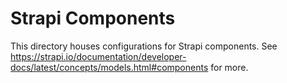 # Strapi Components
This directory houses configurations for Strapi components.
See https://strapi.io/documentation/developer-docs/latest/concepts/models.html#components for more.
